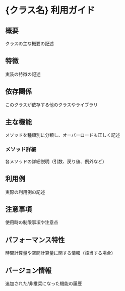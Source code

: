 # {クラス名} 利用ガイド

## 概要

クラスの主な概要の記述

## 特徴

実装の特徴の記述

## 依存関係

このクラスが依存する他のクラスやライブラリ

## 主な機能

メソッドを種類別に分類し、オーバーロードも正しく記述

### メソッド詳細

各メソッドの詳細説明（引数、戻り値、例外など）

## 利用例

実際の利用例の記述

## 注意事項

使用時の制限事項や注意点

## パフォーマンス特性

時間計算量や空間計算量に関する情報（該当する場合）

## バージョン情報

追加された/非推奨になった機能の履歴